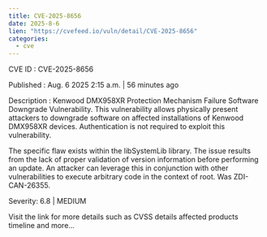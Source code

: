 ```yaml
--- 
title: CVE-2025-8656
date: 2025-8-6
lien: "https://cvefeed.io/vuln/detail/CVE-2025-8656"
categories:
  - cve
---
```


CVE ID : CVE-2025-8656

Published :  Aug. 6
2025
2:15 a.m. | 56 minutes ago

Description : Kenwood DMX958XR Protection Mechanism Failure Software Downgrade Vulnerability. This vulnerability allows physically present attackers to downgrade software on affected installations of Kenwood DMX958XR devices. Authentication is not required to exploit this vulnerability.

The specific flaw exists within the libSystemLib library. The issue results from the lack of proper validation of version information before performing an update. An attacker can leverage this in conjunction with other vulnerabilities to execute arbitrary code in the context of root. Was ZDI-CAN-26355.

Severity: 6.8 | MEDIUM

Visit the link for more details
such as CVSS details
affected products
timeline
and more...
